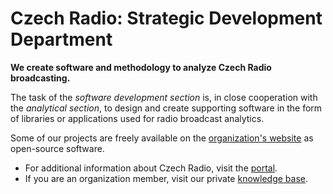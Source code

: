# Czech Radio: Strategic Development Department

**We create software and methodology to analyze Czech Radio broadcasting.**
 
The task of the *software development section* is, in close cooperation with the *analytical section*, to design and create supporting software in the form of libraries or applications used for radio broadcast analytics.

Some of our projects are freely available on the [organization's website](https://github.com/czech-radio/) as open-source software.

- For additional information about Czech Radio, visit the [portal](https://portal.rozhlas.cz/).
- If you are an organization member, visit our private [knowledge base](https://github.com/czech-radio/organization/).
